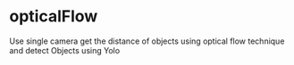 # opticalFlow
Use single camera get the distance of objects using optical flow technique and detect Objects using Yolo
